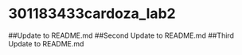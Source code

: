 # 301183433cardoza_lab2
##Update to README.md
##Second Update to README.md
##Third Update to README.md
